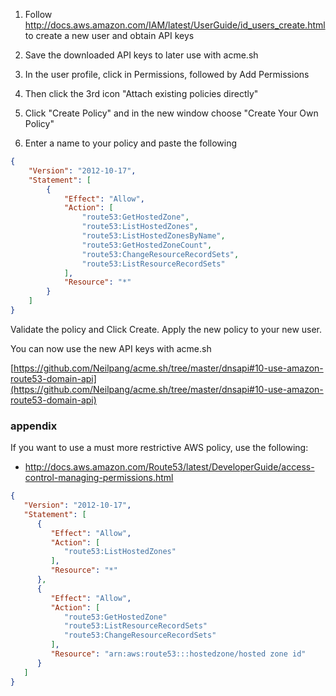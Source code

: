 1. Follow http://docs.aws.amazon.com/IAM/latest/UserGuide/id_users_create.html to create a new user and obtain API keys

2. Save the downloaded API keys to later use with acme.sh

3. In the user profile, click in Permissions, followed by Add Permissions
4. Then click the 3rd icon "Attach existing policies directly"
5. Click "Create Policy" and in the new window choose "Create Your Own Policy"
6. Enter a name to your policy and paste the following

```json
{
    "Version": "2012-10-17",
    "Statement": [
        {
            "Effect": "Allow",
            "Action": [
                "route53:GetHostedZone",
                "route53:ListHostedZones",
                "route53:ListHostedZonesByName",
                "route53:GetHostedZoneCount",
                "route53:ChangeResourceRecordSets",
                "route53:ListResourceRecordSets"
            ],
            "Resource": "*"
        }
    ]
}
```

Validate the policy and Click Create.
Apply the new policy to your new user.

You can now use the new API keys with acme.sh

[https://github.com/Neilpang/acme.sh/tree/master/dnsapi#10-use-amazon-route53-domain-api](https://github.com/Neilpang/acme.sh/tree/master/dnsapi#10-use-amazon-route53-domain-api)

### appendix
If you want to use a must more restrictive AWS policy, use the following:
- http://docs.aws.amazon.com/Route53/latest/DeveloperGuide/access-control-managing-permissions.html
```json
{
   "Version": "2012-10-17",
   "Statement": [
      {
         "Effect": "Allow",
         "Action": [
            "route53:ListHostedZones"
         ],
         "Resource": "*"
      },
      {
         "Effect": "Allow",
         "Action": [
            "route53:GetHostedZone"
            "route53:ListResourceRecordSets"
            "route53:ChangeResourceRecordSets"
         ],
         "Resource": "arn:aws:route53:::hostedzone/hosted zone id"
      }
   ]
}
```

